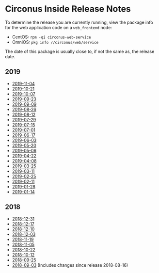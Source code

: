 # Circonus Inside Release Notes

To determine the release you are currently running, view the package info for
the web application code on a `web_frontend` node:
* CentOS: `rpm -qi circonus-web-service`
* OmniOS: `pkg info //circonus/web/service`

The date of this package is usually close to, if not the same as, the release
date.

## 2019
* [2019-11-04](/Changelog/20191104.md)
* [2019-10-21](/Changelog/20191021.md)
* [2019-10-07](/Changelog/20191007.md)
* [2019-09-23](/Changelog/20190923.md)
* [2019-09-09](/Changelog/20190909.md)
* [2019-08-26](/Changelog/20190826.md)
* [2019-08-12](/Changelog/20190812.md)
* [2019-07-29](/Changelog/20190729.md)
* [2019-07-15](/Changelog/20190715.md)
* [2019-07-01](/Changelog/20190701.md)
* [2019-06-17](/Changelog/20190617.md)
* [2019-06-03](/Changelog/20190603.md)
* [2019-05-20](/Changelog/20190520.md)
* [2019-05-06](/Changelog/20190506.md)
* [2019-04-22](/Changelog/20190422.md)
* [2019-04-08](/Changelog/20190408.md)
* [2019-03-25](/Changelog/20190325.md)
* [2019-03-11](/Changelog/20190311.md)
* [2019-02-25](/Changelog/20190225.md)
* [2019-02-11](/Changelog/20190211.md)
* [2019-01-28](/Changelog/20190128.md)
* [2019-01-14](/Changelog/20190114.md)

## 2018
* [2018-12-31](/Changelog/20181231.md)
* [2018-12-17](/Changelog/20181217.md)
* [2018-12-10](/Changelog/20181210.md)
* [2018-12-03](/Changelog/20181203.md)
* [2018-11-19](/Changelog/20181119.md)
* [2018-11-05](/Changelog/20181105.md)
* [2018-10-22](/Changelog/20181022.md)
* [2018-10-12](/Changelog/20181012.md)
* [2018-09-25](/Changelog/20180925.md)
* [2018-09-03](/Changelog/20180903.md) (Includes changes since release 2018-08-16)
